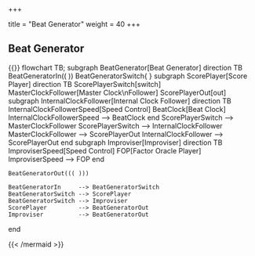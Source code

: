 +++

title = "Beat Generator"
weight = 40
+++


## Beat Generator

{{<mermaid align="left">}}
flowchart TB;
subgraph BeatGenerator[Beat Generator]
direction TB
	BeatGeneratorIn(( ))
	BeatGeneratorSwitch{ }
	subgraph ScorePlayer[Score Player]
	direction TB
		ScorePlayerSwitch[switch]
		MasterClockFollower[Master Clock\nFollower]
		ScorePlayerOut[out]
		subgraph InternalClockFollower[Internal Clock Follower]
		direction TB
			InternalClockFollowerSpeed[Speed Control]
			BeatClock[Beat Clock]
			InternalClockFollowerSpeed --> BeatClock
		end
		ScorePlayerSwitch --> MasterClockFollower
		ScorePlayerSwitch --> InternalClockFollower
	MasterClockFollower --> ScorePlayerOut
	InternalClockFollower --> ScorePlayerOut
	end
	subgraph Improviser[Improviser]
	direction TB
		ImproviserSpeed[Speed Control]
		FOP[Factor Oracle Player]
		ImproviserSpeed --> FOP
	end

	BeatGeneratorOut((( )))

	BeatGeneratorIn		--> BeatGeneratorSwitch
	BeatGeneratorSwitch --> ScorePlayer
	BeatGeneratorSwitch --> Improviser
	ScorePlayer 		--> BeatGeneratorOut
	Improviser 			--> BeatGeneratorOut
end
	
{{< /mermaid >}}